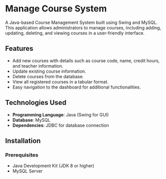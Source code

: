 # Manage Course System

A Java-based Course Management System built using Swing and MySQL. This application allows administrators to manage courses, including adding, updating, deleting, and viewing courses in a user-friendly interface.

## Features
- Add new courses with details such as course code, name, credit hours, and teacher information.
- Update existing course information.
- Delete courses from the database.
- View all registered courses in a tabular format.
- Easy navigation to the dashboard for additional functionalities.


## Technologies Used
- **Programming Language**: Java (Swing for GUI)
- **Database**: MySQL
- **Dependencies**: JDBC for database connection


## Installation

### Prerequisites
- Java Development Kit (JDK 8 or higher)
- MySQL Server


